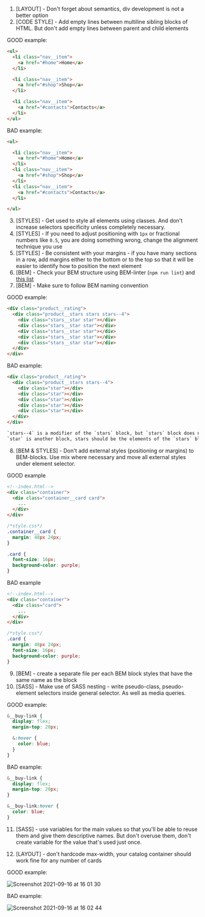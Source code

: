 1. [LAYOUT] - Don't forget about semantics, div development is not a better
option
2. [CODE STYLE] - Add empty lines between multiline sibling blocks of HTML.
But don't add empty lines between parent and child elements

GOOD example:
```html
<ul>
  <li class="nav__item">
    <a href="#home">Home</a>
  </li>

  <li class="nav__item">
    <a href="#shop">Shop</a>
  </li>

  <li class="nav__item">
    <a href="#contacts">Contacts</a>
  </li>
</ul>
```
BAD example:
```html
<ul>

  <li class="nav__item">
    <a href="#home">Home</a>
  </li>
  <li class="nav__item">
    <a href="#shop">Shop</a>
  </li>
  <li class="nav__item">
    <a href="#contacts">Contacts</a>
  </li>

</ul>
```

3. [STYLES] - Get used to style all elements using classes. And don't increase
selectors specificity unless completely necessary.
4. [STYLES] - If you need to adjust positioning with `1px` or fractional numbers
like `0.5`, you are doing something wrong, change the alignment technique you use
5. [STYLES] - Be consistent with your margins - if you have many sections in a
row, add margins either to the bottom or to the top so that it will be easier
to identify how to position the next element
6. [BEM] - Check your BEM structure using BEM-linter (`npm run lint`) and
[this list](https://mate-academy.github.io/fe-program/css/typical-bem-mistakes)
7. [BEM] - Make sure to follow BEM naming convention

GOOD example:
```html
<div class="product__rating">
  <div class="product__stars stars stars--4">
    <div class="stars__star star"></div>
    <div class="stars__star star"></div>
    <div class="stars__star star"></div>
    <div class="stars__star star"></div>
    <div class="stars__star star"></div>
  </div>
</div>
```

BAD example:
```html
<div class="product__rating">
  <div class="product__stars stars--4">
    <div class="star"></div>
    <div class="star"></div>
    <div class="star"></div>
    <div class="star"></div>
    <div class="star"></div>
  </div>
</div>

`stars--4` is a modifier of the `stars` block, but `stars` block does not exist in HTML;
`star` is another block, stars should be the elements of the `stars` block
```

8. [BEM & STYLES] - Don't add external styles (positioning or margins) to
   BEM-blocks. Use mix where necessary and move all external styles under element
   selector.

GOOD example
```html
<!--index.html-->
<div class="container">
  <div class="container__card card">
    ...
  </div>
</div>
```
```css
/*style.css*/
.container__card {
  margin: 48px 24px;
}

.card {
  font-size: 16px;
  background-color: purple;
}
```

BAD example
```html
<!--index.html-->
<div class="container">
  <div class="card">
    ...
  </div>
</div>
```
```css
/*style.css*/
.card {
  margin: 48px 24px;
  font-size: 16px;
  background-color: purple;
}
```

9. [BEM] - create a separate file per each BEM block styles that have the same
name as the block
10. [SASS] - Make use of SASS nesting - write pseudo-class, pseudo-element
selectors inside general selector. As well as media queries.

GOOD example:
```scss
&__buy-link {
  display: flex;
  margin-top: 20px;

  &:hover {
    color: blue;
  }
}
```

BAD example:
```scss
&__buy-link {
  display: flex;
  margin-top: 20px;
}

&__buy-link:hover {
  color: blue;
}
```

11. [SASS] - use variables for the main values so that you'll be able to reuse
them and give them descriptive names. But don't overuse them, don't create
variable for the value that's used just once.

12. [LAYOUT] - don't hardcode max-width, your catalog container should work fine for any number of cards

GOOD example:

![Screenshot 2021-09-16 at 16 01 30](https://user-images.githubusercontent.com/32794096/133616959-0016cb9f-7083-4f93-8de6-f6a5c702e2ed.png)

BAD example:

![Screenshot 2021-09-16 at 16 02 44](https://user-images.githubusercontent.com/32794096/133616962-f10c4aff-ec05-4422-a470-931e51370c2f.png)


